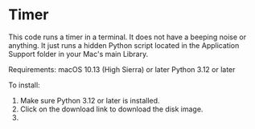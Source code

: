 # Timer
This code runs a timer in a terminal. It does not have a beeping noise or anything. It just runs a hidden Python script located in the Application Support folder in your Mac's main Library.

Requirements:
macOS 10.13 (High Sierra) or later
Python 3.12 or later

To install:
1. Make sure Python 3.12 or later is installed.
2. Click on the download link to download the disk image.
3. 
